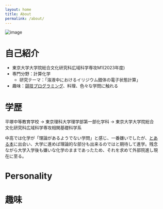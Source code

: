 ```yaml
---
layout: home
title: About
permalink: /about/
---
```


![image]()

# 自己紹介
- 東京大学大学院総合文化研究科広域科学専攻M1(2023年度)
- 専門分野：計算化学
  - 研究テーマ：「溶液中におけるイリジウム錯体の電子状態計算」
- 趣味：[競技プログラミング](https://atcoder.jp/users/oginoshikibu)、料理、色々な学問に触れる

# 学歴

平塚中等教育学校 → 東京理科大学理学部第一部化学科 → 東京大学大学院総合文化研究科広域科学専攻相関基礎科学系

中高では化学が「理論があるようでない学問」と感じ、一番嫌いでしたが、[とある本](https://www.sanseido-publ.co.jp/np/detail/26093/)に出会い、大学に進めば理論的な部分も出来るのではと期待して進学。残念ながら大学入学後も嫌いな化学のままであったため、それを求めて外部院進し現在に至る。




# Personality 


# 趣味


